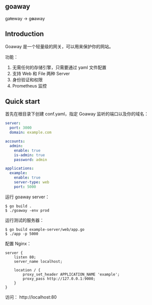 ## goaway

ga~~te~~way -> g**o**away

## Introduction

Goaway 是一个轻量级的网关，可以用来保护你的网站。

功能：
1. 无需任何的存储引擎，只需要通过 yaml 文件配置
2. 支持 Web 和 File 两种 Server
3. 身份验证和权限
4. Prometheus 监控

## Quick start

首先在根目录下创建 conf.yaml，指定 Goaway 监听的端口以及你的域名：

```yaml
server:
  port: 3000
  domain: example.com

accounts:
  admin:
    enable: true
    is-admin: true
    password: admin

applications:
  example:
    enable: true
    server-type: web
    port: 5000
```

运行 goaway server：

```shell
$ go build .
$ ./goaway -env prod
```

运行测试的服务器：

```shell
$ go build example-server/web/app.go
$ ./app -p 5000
```

配置 Nginx：

```nginx
server {
    listen 80;
    server_name localhost;

    location / {
        proxy_set_header APPLICATION_NAME 'example';
        proxy_pass http://127.0.0.1:9000;
    }
}
```

访问： http://localhost:80